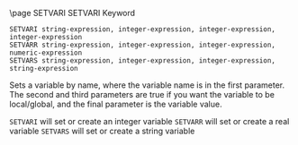 \page SETVARI SETVARI Keyword
```basic
SETVARI string-expression, integer-expression, integer-expression, integer-expression
SETVARR string-expression, integer-expression, integer-expression, numeric-expression
SETVARS string-expression, integer-expression, integer-expression, string-expression
```
Sets a variable by name, where the variable name is in the first parameter. The second and third parameters are true if you want the variable to be local/global, and the final parameter is the variable value.

`SETVARI` will set or create an integer variable
`SETVARR` will set or create a real variable
`SETVARS` will set or create a string variable

